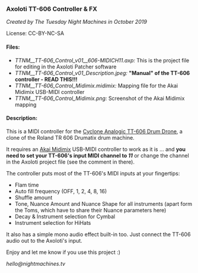 ### Axoloti TT-606 Controller & FX
_Created by The Tuesday Night Machines in October 2019_

License: CC-BY-NC-SA

#### Files:
- _TTNM__TT-606_Control_v01__606-MIDICH11.axp:_ This is the project file for editing in the Axoloti Patcher software
- _TTNM__TT-606_Control_v01_Description.jpeg:_ **"Manual" of the TT-606 controller - READ THIS!!!**
- _TTNM__TT-606_Control_Midimix.midimix:_ Mapping file for the Akai Midimix USB-MIDI controller
- _TTNM__TT-606_Control_Midimix.png:_ Screenshot of the Akai Midimix mapping


#### Description:
This is a MIDI controller for the [Cyclone Analogic TT-606 Drum Drone](https://www.cyclone-analogic.fr/en/85-drum-drone-tt-606-8606164010378.html), a clone of the Roland TR 606 Drumatix drum machine.

It requires an [Akai Midimix](https://www.akaipro.com/midimix) USB-MIDI controller to work as it is
... and **you need to set your TT-606's input MIDI channel to _11_** or change the channel in the Axoloti project file (see the comment in there).

The controller puts most of the TT-606's MIDI inputs at your fingertips:
- Flam time
- Auto fill frequency (OFF, 1, 2, 4, 8, 16)
- Shuffle amount
- Tone, Nuance Amount and Nuance Shape for all instruments (apart form the Toms, which have to share their Nuance parameters here)
- Decay & Instrument selection for Cymbal
- Instrument selection for HiHats

It also has a simple mono audio effect built-in too. Just connect the TT-606 audio out to the Axoloti's input. 

Enjoy and let me know if you use this project :)

_hello@nightmachines.tv_
